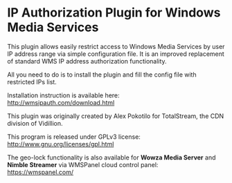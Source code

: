 IP Authorization Plugin for Windows Media Services
=========

This plugin allows easily restrict access to Windows Media Services by user IP address range via simple configuration file. It is an improved replacement of standard WMS IP address authorization functionality. 

All you need to do is to install the plugin and fill the config file with restricted IPs list.

Installation instruction is available here: http://wmsipauth.com/download.html

This plugin was originally created by Alex Pokotilo for TotalStream, the CDN division of Vidillion.

This program is released under GPLv3 license: http://www.gnu.org/licenses/gpl.html


The geo-lock functionality is also available for **Wowza Media Server** and **Nimble Streamer** via WMSPanel cloud control panel: https://wmspanel.com/
